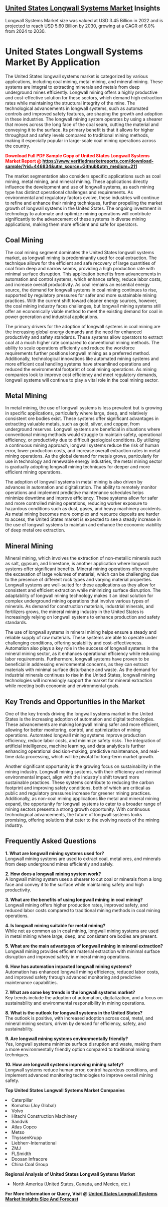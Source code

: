 <h2><a href="https://www.verifiedmarketreports.com/download-sample/?rid=446834&amp;utm_source=Github&amp;utm_medium=211" target="_blank">United States Longwall Systems Market</a> Insights</h2><p>Longwall Systems Market size was valued at USD 3.45 Billion in 2022 and is projected to reach USD 5.60 Billion by 2030, growing at a CAGR of 6.0% from 2024 to 2030.</p><p><div> <h1>United States Longwall Systems Market By Application</h1> <p>The United States longwall systems market is categorized by various applications, including coal mining, metal mining, and mineral mining. These systems are integral to extracting minerals and metals from deep underground mines efficiently. Longwall mining offers a highly productive and cost-effective solution for these sectors, which demand high extraction rates while maintaining the structural integrity of the mine. The technological advancements in longwall systems, such as automated controls and improved safety features, are shaping the growth and adoption in these industries. The longwall mining system operates by using a shearer that moves across the long face of the coal seam, cutting the material and conveying it to the surface. Its primary benefit is that it allows for higher throughput and safety levels compared to traditional mining methods, making it especially popular in large-scale coal mining operations across the country. <b><p><span class=""><span style="color: #ff0000;"><strong>Download Full PDF Sample Copy of United States Longwall Systems Market Report</strong> @ </span><a href="https://www.verifiedmarketreports.com/download-sample/?rid=446834&amp;utm_source=Github&amp;utm_medium=211" target="_blank">https://www.verifiedmarketreports.com/download-sample/?rid=446834&amp;utm_source=Github&amp;utm_medium=211</a></span></p></b> <p>The market segmentation also considers specific applications such as coal mining, metal mining, and mineral mining. These applications directly influence the development and use of longwall systems, as each mining type has distinct operational challenges and requirements. As environmental and regulatory factors evolve, these industries will continue to refine and enhance their mining techniques, further propelling the market growth of longwall systems in the United States. The ongoing investment in technology to automate and optimize mining operations will contribute significantly to the advancement of these systems in diverse mining applications, making them more efficient and safe for operators.</p> <h2>Coal Mining</h2> <p>The coal mining segment dominates the United States longwall systems market, as longwall mining is predominantly used for coal extraction. The technique allows for the efficient and safe recovery of large quantities of coal from deep and narrow seams, providing a high production rate with minimal surface disruption. This application benefits from advancements in automation and control systems, which enhance safety, reduce labor costs, and increase overall productivity. As coal remains an essential energy source, the demand for longwall systems in coal mining continues to rise, supported by regulatory pressures for safer and more sustainable mining practices. With the current shift toward cleaner energy sources, however, the coal mining industry faces challenges, but longwall mining systems still offer an economically viable method to meet the existing demand for coal in power generation and industrial applications.</p> <p>The primary drivers for the adoption of longwall systems in coal mining are the increasing global energy demands and the need for enhanced productivity and safety standards. These systems allow operators to extract coal at a much higher rate compared to conventional mining methods. The ability to scale operations efficiently and reduce the workforce requirements further positions longwall mining as a preferred method. Additionally, technological innovations like automated mining systems and more efficient coal handling systems have streamlined operations and reduced the environmental footprint of coal mining operations. As mining companies look to improve cost efficiency and meet regulatory demands, longwall systems will continue to play a vital role in the coal mining sector.</p> <h2>Metal Mining</h2> <p>In metal mining, the use of longwall systems is less prevalent but is growing in specific applications, particularly where large, deep, and relatively consistent ore bodies exist. These systems offer significant advantages in extracting valuable metals, such as gold, silver, and copper, from underground reserves. Longwall systems are beneficial in situations where conventional mining methods would struggle to maintain safety, operational efficiency, or productivity due to difficult geological conditions. By utilizing a continuous mining approach, longwall systems reduce the risk of human error, lower production costs, and increase overall extraction rates in metal mining operations. As the global demand for metals grows, particularly for use in technology and renewable energy industries, the metal mining sector is gradually adopting longwall mining techniques for deeper and more efficient mining operations.</p> <p>The adoption of longwall systems in metal mining is also driven by advances in automation and digitalization. The ability to remotely monitor operations and implement predictive maintenance schedules helps minimize downtime and improve efficiency. These systems allow for safer and more controlled mining operations, reducing worker exposure to hazardous conditions such as dust, gases, and heavy machinery accidents. As metal mining becomes more complex and resource deposits are harder to access, the United States market is expected to see a steady increase in the use of longwall systems to maintain and enhance the economic viability of deep metal ore extraction.</p> <h2>Mineral Mining</h2> <p>Mineral mining, which involves the extraction of non-metallic minerals such as salt, gypsum, and limestone, is another application where longwall systems offer significant benefits. Mineral mining operations often require the excavation of large volumes of material, which can be challenging due to the presence of different rock types and varying material properties. Longwall systems are well-suited for these applications as they allow for consistent and efficient extraction while minimizing surface disruption. The adaptability of longwall mining technology makes it an ideal solution for complex underground mining operations that involve various types of minerals. As demand for construction materials, industrial minerals, and fertilizers grows, the mineral mining industry in the United States is increasingly relying on longwall systems to enhance production and safety standards.</p> <p>The use of longwall systems in mineral mining helps ensure a steady and reliable supply of raw materials. These systems are able to operate under challenging conditions, offering scalability and cost-effectiveness. Automation also plays a key role in the success of longwall systems in the mineral mining sector, as it enhances operational efficiency while reducing labor requirements. Furthermore, longwall systems have proven to be beneficial in addressing environmental concerns, as they can extract materials with minimal surface disturbance and waste. As the demand for industrial minerals continues to rise in the United States, longwall mining technologies will increasingly support the market for mineral extraction while meeting both economic and environmental goals.</p> <h2>Key Trends and Opportunities in the Market</h2> <p>One of the key trends driving the longwall systems market in the United States is the increasing adoption of automation and digital technologies. These advancements are making longwall mining safer and more efficient, allowing for better monitoring, control, and optimization of mining operations. Automated longwall mining systems improve production efficiency, reduce labor costs, and minimize safety risks. The integration of artificial intelligence, machine learning, and data analytics is further enhancing operational decision-making, predictive maintenance, and real-time data processing, which will be pivotal for long-term market growth.</p> <p>Another significant opportunity is the growing focus on sustainability in the mining industry. Longwall mining systems, with their efficiency and minimal environmental impact, align with the industry's shift toward more sustainable practices. These systems contribute to reducing the carbon footprint and improving safety conditions, both of which are critical as public and regulatory pressures increase for greener mining practices. Additionally, as non-coal mining applications like metal and mineral mining expand, the opportunity for longwall systems to cater to a broader range of mining sectors presents a strong growth opportunity. With continuous technological advancements, the future of longwall systems looks promising, offering solutions that cater to the evolving needs of the mining industry.</p> <h2>Frequently Asked Questions</h2> <p><b>1. What are longwall mining systems used for?</b><br>Longwall mining systems are used to extract coal, metal ores, and minerals from deep underground mines efficiently and safely.</p> <p><b>2. How does a longwall mining system work?</b><br>A longwall mining system uses a shearer to cut coal or minerals from a long face and convey it to the surface while maintaining safety and high productivity.</p> <p><b>3. What are the benefits of using longwall mining in coal mining?</b><br>Longwall mining offers higher production rates, improved safety, and reduced labor costs compared to traditional mining methods in coal mining operations.</p> <p><b>4. Is longwall mining suitable for metal mining?</b><br>While not as common as in coal mining, longwall mining systems are used in metal mining where large, deep, and consistent ore bodies are present.</p> <p><b>5. What are the main advantages of longwall mining in mineral extraction?</b><br>Longwall mining provides efficient material extraction with minimal surface disruption and improved safety in mineral mining operations.</p> <p><b>6. How has automation impacted longwall mining systems?</b><br>Automation has enhanced longwall mining efficiency, reduced labor costs, and improved safety through advanced monitoring and predictive maintenance capabilities.</p> <p><b>7. What are some key trends in the longwall systems market?</b><br>Key trends include the adoption of automation, digitalization, and a focus on sustainability and environmental responsibility in mining operations.</p> <p><b>8. What is the outlook for longwall systems in the United States?</b><br>The outlook is positive, with increased adoption across coal, metal, and mineral mining sectors, driven by demand for efficiency, safety, and sustainability.</p> <p><b>9. Are longwall mining systems environmentally friendly?</b><br>Yes, longwall systems minimize surface disruption and waste, making them a more environmentally friendly option compared to traditional mining techniques.</p> <p><b>10. How are longwall systems improving mining safety?</b><br>Longwall systems reduce human error, control hazardous conditions, and implement advanced monitoring technologies to improve overall mining safety.</p></div></p><p><strong>Top United States Longwall Systems Market Companies</strong></p><div data-test-id=""><p><li>Caterpillar</li><li> Komatsu (Joy Global)</li><li> Volvo</li><li> Hitachi Construction Machinery</li><li> Sandvik</li><li> Atlas Copco</li><li> Metso</li><li> ThyssenKrupp</li><li> Liebherr-International</li><li> ZMJ</li><li> FLSmidth</li><li> Doosan Infracore</li><li> China Coal Group</li></p><div><strong>Regional Analysis of&nbsp;United States Longwall Systems Market</strong></div><ul><li dir="ltr"><p dir="ltr">North America&nbsp;(United States, Canada, and Mexico, etc.)</p></li></ul><p><strong>For More Information or Query, Visit @&nbsp;</strong><strong><a href="https://www.verifiedmarketreports.com/product/longwall-systems-market/?utm_source=Github&amp;utm_medium=211" target="_blank">United States Longwall Systems Market Insights Size And Forecast</a></strong></p></div>
